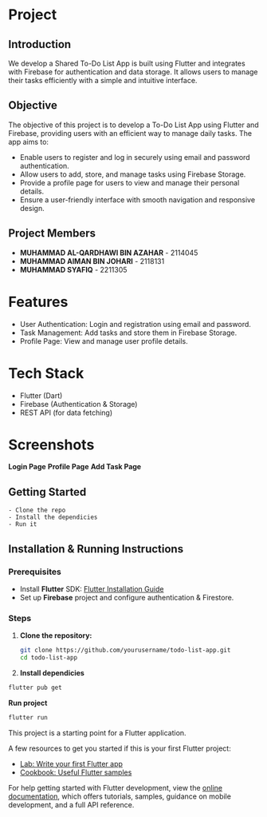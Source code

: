 # Project

## Introduction  

  We develop a Shared To-Do List App is built using Flutter and integrates with Firebase for authentication and data storage. It allows users to manage their tasks efficiently with a simple and intuitive interface.

## Objective  

  The objective of this project is to develop a To-Do List App using Flutter and Firebase, providing users with an efficient way to manage daily tasks. The app aims to:
  - Enable users to register and log in securely using email and password authentication.
  - Allow users to add, store, and manage tasks using Firebase Storage.
  - Provide a profile page for users to view and manage their personal details.
  - Ensure a user-friendly interface with smooth navigation and responsive design.

## Project Members  
- **MUHAMMAD AL-QARDHAWI BIN AZAHAR** - 2114045  
- **MUHAMMAD AIMAN BIN JOHARI** - 2118131 
- **MUHAMMAD SYAFIQ** - 2211305 

 
<h1>Features</h1>

  - User Authentication: Login and registration using email and password.
  - Task Management: Add tasks and store them in Firebase Storage.
  - Profile Page: View and manage user profile details.

<h1>Tech Stack</h1>

- Flutter (Dart)
- Firebase (Authentication & Storage)
- REST API (for data fetching)

<h1>Screenshots</h1>

<b>Login Page</b>
<b>Profile Page</b>
<b>Add Task Page</b>

## Getting Started

```shell
- Clone the repo
- Install the dependicies
- Run it
```
## Installation & Running Instructions  

### Prerequisites  
- Install **Flutter** SDK: [Flutter Installation Guide](https://flutter.dev/docs/get-started/install)  
- Set up **Firebase** project and configure authentication & Firestore.  

### Steps  
1. **Clone the repository:**  
   ```bash
   git clone https://github.com/yourusername/todo-list-app.git
   cd todo-list-app
   
2. **Install dependicies**

```sh
flutter pub get
```

**Run project**

```sh
flutter run
```



This project is a starting point for a Flutter application.

A few resources to get you started if this is your first Flutter project:

- [Lab: Write your first Flutter app](https://docs.flutter.dev/get-started/codelab)
- [Cookbook: Useful Flutter samples](https://docs.flutter.dev/cookbook)

For help getting started with Flutter development, view the
[online documentation](https://docs.flutter.dev/), which offers tutorials,
samples, guidance on mobile development, and a full API reference.

